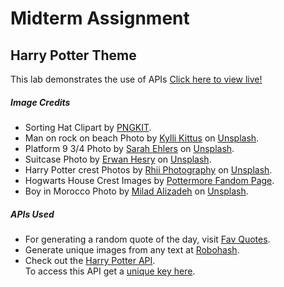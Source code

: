 # Midterm Assignment
<h2>Harry Potter Theme</h2>
This lab demonstrates the use of APIs

<a href="https://myverdict.github.io/ITEC-week8-midterm-project/">
    Click here to view live!
</a>

<h5>Image Credits</h5>
<ul>
    <li><span>Sorting Hat Clipart by <a href="https://www.pngkit.com/view/u2r5r5o0i1u2q8w7_harry-potter-hat-png-clipart-sorting-hat-harry/">PNGKIT</a>.</span></li>
    <li><span>Man on rock on beach Photo by <a href="https://unsplash.com/@kyllik?utm_source=unsplash&amp;utm_medium=referral&amp;utm_content=creditCopyText">Kylli Kittus</a> on <a href="https://unsplash.com/s/photos/immigrant?utm_source=unsplash&amp;utm_medium=referral&amp;utm_content=creditCopyText">Unsplash</a>.</span></li>
    <li><span>Platform 9 3/4 Photo by <a href="https://unsplash.com/@saz86?utm_source=unsplash&amp;utm_medium=referral&amp;utm_content=creditCopyText">Sarah Ehlers</a> on <a href="https://unsplash.com/s/photos/platform-harry-potter?utm_source=unsplash&amp;utm_medium=referral&amp;utm_content=creditCopyText">Unsplash</a>.</span></li>
    <li><span>Suitcase Photo by <a href="https://unsplash.com/@erwanhesry?utm_source=unsplash&amp;utm_medium=referral&amp;utm_content=creditCopyText">Erwan Hesry</a> on <a href="https://unsplash.com/collections/10446860/harry-potter?utm_source=unsplash&amp;utm_medium=referral&amp;utm_content=creditCopyText">Unsplash</a>.</span></li>
    <li><span>Harry Potter crest Photos by <a href="https://unsplash.com/@rhii?utm_source=unsplash&amp;utm_medium=referral&amp;utm_content=creditCopyText">Rhii Photography</a> on <a href="https://unsplash.com/s/photos/harry-potter-crests?utm_source=unsplash&amp;utm_medium=referral&amp;utm_content=creditCopyText">Unsplash</a>.</span></li>
    <li>Hogwarts House Crest Images by <a href="https://pottermore.fandom.com/wiki/Houses">Pottermore Fandom Page</a>.</li>
    <li><span>Boy in Morocco Photo by <a href="https://unsplash.com/@mastodonic?utm_source=unsplash&amp;utm_medium=referral&amp;utm_content=creditCopyText">Milad Alizadeh</a> on <a href="https://unsplash.com/?utm_source=unsplash&amp;utm_medium=referral&amp;utm_content=creditCopyText">Unsplash</a>.</span></li>
</ul>

<h5>APIs Used</h5>
<ul>
    <li>For generating a random quote of the day, visit <a href="https://favqs.com/api/qotd">Fav Quotes</a>.</li>
    <li>Generate unique images from any text at <a href="https://robohash.org/">Robohash</a>.</li>
    <li>Check out the <a href="https://www.potterapi.com/">Harry Potter API</a>.<br>
        To access this API get a <a href="https://www.potterapi.com/login/">unique key here</a>.</li>
</ul>